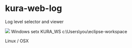 # kura-web-log
Log level selector and viewer

<img src="http://i.imgur.com/88mNJfz.png?1" />
Windows
setx KURA_WS c:\Users\you\eclipse-workspace

Linux / OSX